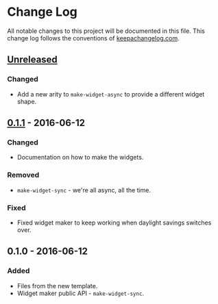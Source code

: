 # Change Log
All notable changes to this project will be documented in this file. This change log follows the conventions of [keepachangelog.com](http://keepachangelog.com/).

## [Unreleased]
### Changed
- Add a new arity to `make-widget-async` to provide a different widget shape.

## [0.1.1] - 2016-06-12
### Changed
- Documentation on how to make the widgets.

### Removed
- `make-widget-sync` - we're all async, all the time.

### Fixed
- Fixed widget maker to keep working when daylight savings switches over.

## 0.1.0 - 2016-06-12
### Added
- Files from the new template.
- Widget maker public API - `make-widget-sync`.

[Unreleased]: https://github.com/your-name/tzaar/compare/0.1.1...HEAD
[0.1.1]: https://github.com/your-name/tzaar/compare/0.1.0...0.1.1
